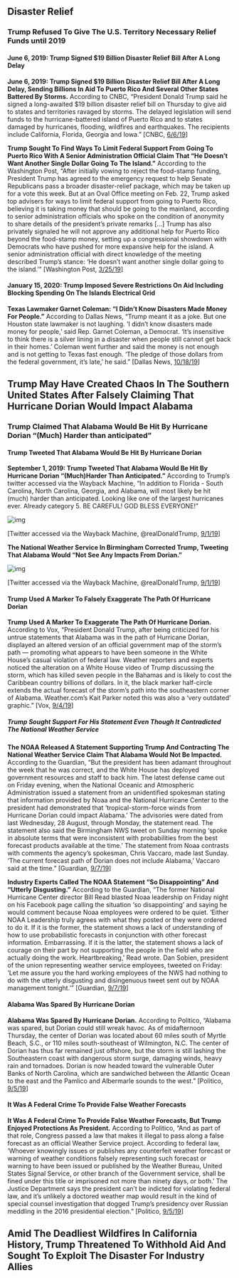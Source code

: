 ## Disaster Relief

### **Trump Refused To Give The U.S. Territory Necessary Relief Funds until 2019**

#### **June 6, 2019: Trump Signed $19 Billion Disaster Relief Bill After A Long Delay**

**June 6, 2019: Trump Signed $19 Billion Disaster Relief Bill After A Long Delay, Sending Billions In Aid To Puerto Rico And Several Other States Battered By Storms.** According to CNBC, “President Donald Trump said he signed a long-awaited $19 billion disaster relief bill on Thursday to give aid to states and territories ravaged by storms. The delayed legislation will send funds to the hurricane-battered island of Puerto Rico and to states damaged by hurricanes, flooding, wildfires and earthquakes. The recipients include California, Florida, Georgia and Iowa.” [CNBC, [6/6/19](https://www.cnbc.com/2019/06/06/trump-signs-natural-disaster-relief-bill-for-puerto-rico-and-states.html)]

**Trump Sought To Find Ways To Limit Federal Support From Going To Puerto Rico With A Senior Administration Official Claim That “He Doesn’t Want Another Single Dollar Going To The Island.”** According to the Washington Post, “After initially vowing to reject the food-stamp funding, President Trump has agreed to the emergency request to help Senate Republicans pass a broader disaster-relief package, which may be taken up for a vote this week. But at an Oval Office meeting on Feb. 22, Trump asked top advisers for ways to limit federal support from going to Puerto Rico, believing it is taking money that should be going to the mainland, according to senior administration officials who spoke on the condition of anonymity to share details of the president’s private remarks […] Trump has also privately signaled he will not approve any additional help for Puerto Rico beyond the food-stamp money, setting up a congressional showdown with Democrats who have pushed for more expansive help for the island. A senior administration official with direct knowledge of the meeting described Trump’s stance: ‘He doesn’t want another single dollar going to the island.’” [Washington Post, [3/25/19](https://www.washingtonpost.com/business/economy/puerto-rico-faces-food-stamps-crisis-as-trump-privately-vents-about-federal-aid-to-hurricane-maria-battered-island/2019/03/25/ade500fe-4cb3-11e9-b79a-961983b7e0cd_story.html)]

#### **January 15, 2020: Trump Imposed Severe Restrictions On Aid Including Blocking Spending On The Islands Electrical Grid**

**Texas Lawmaker Garnet Coleman: “I Didn’t Know Disasters Made Money For People.”** According to Dallas News, “Trump meant it as a joke. But one Houston state lawmaker is not laughing. ‘I didn’t know disasters made money for people,’ said Rep. Garnet Coleman, a Democrat. ‘It’s insensitive to think there is a silver lining in a disaster when people still cannot get back in their homes.’ Coleman went further and said the money is not enough and is not getting to Texas fast enough. ‘The pledge of those dollars from the federal government, it’s late,’ he said.” [Dallas News, [10/18/19](https://www.dallasnews.com/news/politics/2019/10/18/trump-texas-made-fortune-after-hurricane-harvey/)]

## **Trump May Have Created Chaos In The Southern United States After Falsely Claiming That Hurricane Dorian Would Impact Alabama**

### **Trump Claimed That Alabama Would Be Hit By Hurricane Dorian “(Much) Harder than anticipated”**

#### **Trump Tweeted That Alabama Would Be Hit By Hurricane Dorian**

**September 1, 2019: Trump Tweeted That Alabama Would Be Hit By Hurricane Dorian “(Much)Harder Than Anticipated.”** According to Trump’s twitter accessed via the Wayback Machine, “In addition to Florida - South Carolina, North Carolina, Georgia, and Alabama, will most likely be hit (much) harder than anticipated. Looking like one of the largest hurricanes ever. Already category 5. BE CAREFUL! GOD BLESS EVERYONE!”

![img](https://lh3.googleusercontent.com/i1WYlkuSheUNgaDYk7A-sD6VWtdFodUMpzRq8F5RMxo2HldUjmtIrMgydN8s75W-_lkCFgoKqPJwGP8uQbbqEDfkI8FHAKQykkp82LEMlbp9jP5dJWfM7hARvojjkB0NMg6m-3VPGiuuvXpFwCRABA)

[Twitter accessed via the Wayback Machine, @realDonaldTrump, [9/1/19](https://web.archive.org/web/20190901145147/https:/twitter.com/realDonaldTrump/status/1168174613827899393)]

 

**The National Weather Service In Birmingham Corrected Trump, Tweeting That Alabama Would “Not See Any Impacts From Dorian.”**

![img](https://lh6.googleusercontent.com/prbzlasVtmUoTot_ZoKjbz-Q0HoskoSAvnedKsNG0O2YmF32R2hpXU_VWa0yt78tNQpTsRPbI0azY1ATB0v4n0DCJgYeJzE2z-zdXsECdlNvDzgq8BRoV_z-DMBBHGMyXhSyKAIEhNC0ZEPmUTtXVA)

[Twitter accessed via the Wayback Machine, @realDonaldTrump, [9/1/19](https://web.archive.org/web/20190901212207/https:/twitter.com/NWSBirmingham/status/1168179647667814400)]

#### **Trump Used A Marker To Falsely Exaggerate The Path Of Hurricane Dorian**

**Trump Used A Marker To Exaggerate The Path Of Hurricane Dorian.** According to Vox, “President Donald Trump, after being criticized for his untrue statements that Alabama was in the path of Hurricane Dorian, displayed an altered version of an official government map of the storm’s path — promoting what appears to have been someone in the White House’s casual violation of federal law. Weather reporters and experts noticed the alteration on a White House video of Trump discussing the storm, which has killed seven people in the Bahamas and is likely to cost the Caribbean country billions of dollars. In it, the black marker half-circle extends the actual forecast of the storm’s path into the southeastern corner of Alabama. Weather.com’s Kait Parker noted this was also a ‘very outdated’ graphic.” [Vox, [9/4/19](https://www.vox.com/policy-and-politics/2019/9/4/20849909/trump-hurricane-dorian-alabama-map)]

##### *Trump Sought Support For His Statement Even Though It Contradicted The National Weather Service* 

**The NOAA Released A Statement Supporting Trump And Contracting The National Weather Service Claim That Alabama Would Not Be Impacted.** According to the Guardian, “But the president has been adamant throughout the week that he was correct, and the White House has deployed government resources and staff to back him. The latest defense came out on Friday evening, when the National Oceanic and Atmospheric Administration issued a statement from an unidentified spokesman stating that information provided by Noaa and the National Hurricane Center to the president had demonstrated that ‘tropical-storm-force winds from Hurricane Dorian could impact Alabama.’ The advisories were dated from last Wednesday, 28 August, through Monday, the statement read. The statement also said the Birmingham NWS tweet on Sunday morning ‘spoke in absolute terms that were inconsistent with probabilities from the best forecast products available at the time.’ The statement from Noaa contrasts with comments the agency’s spokesman, Chris Vaccaro, made last Sunday. ‘The current forecast path of Dorian does not include Alabama,’ Vaccaro said at the time.” [Guardian, [9/7/19](https://www.theguardian.com/us-news/2019/sep/07/sharpiegate-trump-alabama-hurricane-dorian)]

**Industry Experts Called The NOAA Statement “So Disappointing” And “Utterly Disgusting.”** According to the Guardian, “The former National Hurricane Center director Bill Read blasted Noaa leadership on Friday night on his Facebook page calling the situation ‘so disappointing’ and saying he would comment because Noaa employees were ordered to be quiet. ‘Either NOAA Leadership truly agrees with what they posted or they were ordered to do it. If it is the former, the statement shows a lack of understanding of how to use probabilistic forecasts in conjunction with other forecast information. Embarrassing. If it is the latter, the statement shows a lack of courage on their part by not supporting the people in the field who are actually doing the work. Heartbreaking,’ Read wrote. Dan Sobien, president of the union representing weather service employees, tweeted on Friday: ‘Let me assure you the hard working employees of the NWS had nothing to do with the utterly disgusting and disingenuous tweet sent out by NOAA management tonight.’” [Guardian, [9/7/19](https://www.theguardian.com/us-news/2019/sep/07/sharpiegate-trump-alabama-hurricane-dorian)] 

#### **Alabama Was Spared By Hurricane Dorian**

**Alabama Was Spared By Hurricane Dorian.** According to Politico, “Alabama was spared, but Dorian could still wreak havoc. As of midafternoon Thursday, the center of Dorian was located about 60 miles south of Myrtle Beach, S.C., or 110 miles south-southeast of Wilmington, N.C. The center of Dorian has thus far remained just offshore, but the storm is still lashing the Southeastern coast with dangerous storm surge, damaging winds, heavy rain and tornadoes. Dorian is now headed toward the vulnerable Outer Banks of North Carolina, which are sandwiched between the Atlantic Ocean to the east and the Pamlico and Albermarle sounds to the west.” [Politico, [9/5/19](https://www.politico.com/story/2019/09/05/donald-trump-hurricane-dorian-alabama-1482815)]

#### **It Was A Federal Crime To Provide False Weather Forecasts** 

**It Was A Federal Crime To Provide False Weather Forecasts, But Trump Enjoyed Protections As President.** According to Politico, “And as part of that role, Congress passed a law that makes it illegal to pass along a false forecast as an official Weather Service project. According to federal law, ‘Whoever knowingly issues or publishes any counterfeit weather forecast or warning of weather conditions falsely representing such forecast or warning to have been issued or published by the Weather Bureau, United States Signal Service, or other branch of the Government service, shall be fined under this title or imprisoned not more than ninety days, or both.’ The Justice Department says the president can’t be indicted for violating federal law, and it’s unlikely a doctored weather map would result in the kind of special counsel investigation that dogged Trump’s presidency over Russian meddling in the 2016 presidential election.” [Politico, [9/5/19](https://www.politico.com/story/2019/09/05/donald-trump-hurricane-dorian-alabama-1482815)]

## **Amid The Deadliest Wildfires In California History, Trump Threatened To Withhold Aid And Sought To Exploit The Disaster For Industry Allies**
